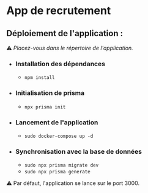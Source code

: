 # App de recrutement

## Déploiement de l'application :
⚠️ *Placez-vous dans le répertoire de l'application.*
- ### Installation des dépendances
  - ```npm install```
- ### Initialisation de prisma
  - ```npx prisma init```
- ### Lancement de l'application
  - ```sudo docker-compose up -d```
- ### Synchronisation avec la base de données
  - ```sudo npx prisma migrate dev```
  - ```sudo npx prisma generate```

⚠️ Par défaut, l'application se lance sur le port 3000.
